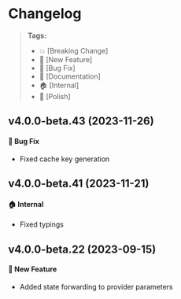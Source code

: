 Changelog
=========

> **Tags:**
> - :boom:       [Breaking Change]
> - :rocket:     [New Feature]
> - :bug:        [Bug Fix]
> - :memo:       [Documentation]
> - :house:      [Internal]
> - :nail_care:  [Polish]

## v4.0.0-beta.43 (2023-11-26)

#### :bug: Bug Fix

* Fixed cache key generation

## v4.0.0-beta.41 (2023-11-21)

#### :house: Internal

* Fixed typings

## v4.0.0-beta.22 (2023-09-15)

#### :rocket: New Feature

* Added state forwarding to provider parameters
